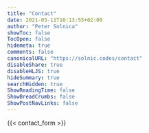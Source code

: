 ```yaml
---
title: "Contact"
date: 2021-05-11T10:13:55+02:00
author: "Peter Solnica"
showToc: false
TocOpen: false
hidemeta: true
comments: false
canonicalURL: "https://solnic.codes/contact"
disableShare: true
disableHLJS: true
hideSummary: true
searchHidden: true
ShowReadingTime: false
ShowBreadCrumbs: false
ShowPostNavLinks: false
---
```


{{< contact_form >}}
